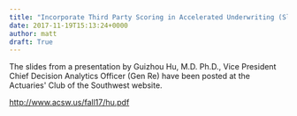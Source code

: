 ```yaml
---
title: "Incorporate Third Party Scoring in Accelerated Underwriting (Slides)"
date: 2017-11-19T15:13:24+0000
author: matt
draft: True
---
```

The slides from a presentation by Guizhou Hu, M.D. Ph.D., Vice President Chief Decision Analytics Officer (Gen Re) have been posted at the Actuaries' Club of the Southwest website.

[ http://www.acsw.us/fall17/hu.pdf ]( http://www.acsw.us/fall17/hu.pdf )

